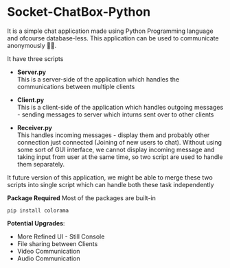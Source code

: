 # Socket-ChatBox-Python
It is a simple chat application made using Python Programming language and ofcourse database-less. This application can be used to communicate anonymously 🤣🤣. 

It have three scripts

- __Server.py__  
  This is a server-side of the application which handles the communications between multiple clients

- __Client.py__  
  This is a client-side of the application which handles outgoing messages - sending messages to server which inturns sent over to other clients
 
 - __Receiver.py__  
  This handles incoming messages - display them and probably other connection just connected (Joining of new users to chat). Without using some sort of GUI interface,
  we cannot display incoming message and taking input from user at the same time, so two script are used to handle them separately. 
  
  It future version of this application, we might be able to merge these two scripts into single script which can handle both these task independently
  
 **Package Required**
Most of the packages are built-in

````
pip install colorama
````

**Potential Upgrades**:
- More Refined UI - Still Console
- File sharing between Clients
- Video Communication
- Audio Communication